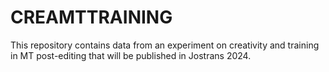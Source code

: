 # CREAMTTRAINING
This repository contains data from an experiment on creativity and training in MT post-editing that will be published in Jostrans 2024.
